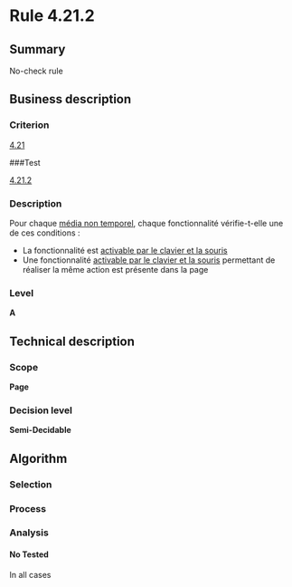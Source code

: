 # Rule 4.21.2

## Summary

No-check rule

## Business description

### Criterion

[4.21](http://references.modernisation.gouv.fr/referentiel-technique-0#crit-4-21)

###Test

[4.21.2](http://references.modernisation.gouv.fr/referentiel-technique-0#test-4-21-2)

### Description

Pour chaque <a href="http://references.modernisation.gouv.fr/sites/default/files/RGAA3_RC2-1/glossaire.htm#mMediaNoTemp">m&eacute;dia non temporel</a>, chaque fonctionnalit&eacute; v&eacute;rifie-t-elle une de ces conditions : 
 
 * La fonctionnalit&eacute; est <a href="http://references.modernisation.gouv.fr/sites/default/files/RGAA3_RC2-1/glossaire.htm#mAAClavierSouris">activable par le clavier et la souris</a> 
 * Une fonctionnalit&eacute; <a href="http://references.modernisation.gouv.fr/sites/default/files/RGAA3_RC2-1/glossaire.htm#mAAClavierSouris">activable par le clavier et la souris</a> permettant de r&eacute;aliser la m&ecirc;me action est pr&eacute;sente dans la page 


### Level

**A**

## Technical description

### Scope

**Page**

### Decision level

**Semi-Decidable**

## Algorithm

### Selection

### Process

### Analysis

#### No Tested 

In all cases
